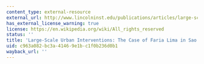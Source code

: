 ```yaml
---
content_type: external-resource
external_url: http://www.lincolninst.edu/publications/articles/large-scale-urban-interventions
has_external_license_warning: true
license: https://en.wikipedia.org/wiki/All_rights_reserved
status: ''
title: 'Large-Scale Urban Interventions: The Case of Faria Lima in Sao Paulo'
uid: c963a082-bc3a-4146-9e1b-c1f0b236d0b1
wayback_url: ''
---
```

